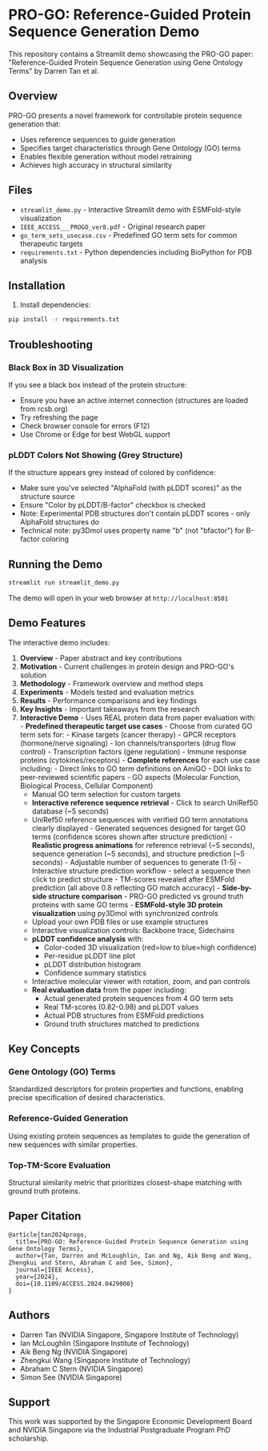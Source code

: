 # PRO-GO: Reference-Guided Protein Sequence Generation Demo

This repository contains a Streamlit demo showcasing the PRO-GO paper: "Reference-Guided Protein Sequence Generation using Gene Ontology Terms" by Darren Tan et al.

## Overview

PRO-GO presents a novel framework for controllable protein sequence generation that:
- Uses reference sequences to guide generation
- Specifies target characteristics through Gene Ontology (GO) terms
- Enables flexible generation without model retraining
- Achieves high accuracy in structural similarity

## Files

- `streamlit_demo.py` - Interactive Streamlit demo with ESMFold-style visualization
- `IEEE_ACCESS___PROGO_ver8.pdf` - Original research paper
- `go_term_sets_usecase.csv` - Predefined GO term sets for common therapeutic targets
- `requirements.txt` - Python dependencies including BioPython for PDB analysis

## Installation

1. Install dependencies:
```bash
pip install -r requirements.txt
```

## Troubleshooting

### Black Box in 3D Visualization
If you see a black box instead of the protein structure:
- Ensure you have an active internet connection (structures are loaded from rcsb.org)
- Try refreshing the page
- Check browser console for errors (F12)
- Use Chrome or Edge for best WebGL support

### pLDDT Colors Not Showing (Grey Structure)
If the structure appears grey instead of colored by confidence:
- Make sure you've selected "AlphaFold (with pLDDT scores)" as the structure source
- Ensure "Color by pLDDT/B-factor" checkbox is checked
- Note: Experimental PDB structures don't contain pLDDT scores - only AlphaFold structures do
- Technical note: py3Dmol uses property name "b" (not "bfactor") for B-factor coloring

## Running the Demo

```bash
streamlit run streamlit_demo.py
```

The demo will open in your web browser at `http://localhost:8501`

## Demo Features

The interactive demo includes:

1. **Overview** - Paper abstract and key contributions
2. **Motivation** - Current challenges in protein design and PRO-GO's solution
3. **Methodology** - Framework overview and method steps
4. **Experiments** - Models tested and evaluation metrics
5. **Results** - Performance comparisons and key findings
6. **Key Insights** - Important takeaways from the research
7. **Interactive Demo** - Uses REAL protein data from paper evaluation with:
          - **Predefined therapeutic target use cases** - Choose from curated GO term sets for:
            - Kinase targets (cancer therapy)
            - GPCR receptors (hormone/nerve signaling)
            - Ion channels/transporters (drug flow control)
            - Transcription factors (gene regulation)
            - Immune response proteins (cytokines/receptors)
          - **Complete references** for each use case including:
            - Direct links to GO term definitions on AmiGO
            - DOI links to peer-reviewed scientific papers
            - GO aspects (Molecular Function, Biological Process, Cellular Component)
   - Manual GO term selection for custom targets
   - **Interactive reference sequence retrieval** - Click to search UniRef50 database (~5 seconds)
   - UniRef50 reference sequences with verified GO term annotations clearly displayed
          - Generated sequences designed for target GO terms (confidence scores shown after structure prediction)
          - **Realistic progress animations** for reference retrieval (~5 seconds), sequence generation (~5 seconds), and structure prediction (~5 seconds)
          - Adjustable number of sequences to generate (1-5)
          - Interactive structure prediction workflow - select a sequence then click to predict structure
          - TM-scores revealed after ESMFold prediction (all above 0.8 reflecting GO match accuracy)
          - **Side-by-side structure comparison** - PRO-GO predicted vs ground truth proteins with same GO terms
          - **ESMFold-style 3D protein visualization** using py3Dmol with synchronized controls
   - Upload your own PDB files or use example structures
   - Interactive visualization controls: Backbone trace, Sidechains
   - **pLDDT confidence analysis** with:
     - Color-coded 3D visualization (red=low to blue=high confidence)
     - Per-residue pLDDT line plot
     - pLDDT distribution histogram
     - Confidence summary statistics
   - Interactive molecular viewer with rotation, zoom, and pan controls
   - **Real evaluation data** from the paper including:
     - Actual generated protein sequences from 4 GO term sets
     - Real TM-scores (0.82-0.98) and pLDDT values
     - Actual PDB structures from ESMFold predictions
     - Ground truth structures matched to predictions

## Key Concepts

### Gene Ontology (GO) Terms
Standardized descriptors for protein properties and functions, enabling precise specification of desired characteristics.

### Reference-Guided Generation
Using existing protein sequences as templates to guide the generation of new sequences with similar properties.

### Top-TM-Score Evaluation
Structural similarity metric that prioritizes closest-shape matching with ground truth proteins.

## Paper Citation

```
@article{tan2024progo,
  title={PRO-GO: Reference-Guided Protein Sequence Generation using Gene Ontology Terms},
  author={Tan, Darren and McLoughlin, Ian and Ng, Aik Beng and Wang, Zhengkui and Stern, Abraham C and See, Simon},
  journal={IEEE Access},
  year={2024},
  doi={10.1109/ACCESS.2024.0429000}
}
```

## Authors

- Darren Tan (NVIDIA Singapore, Singapore Institute of Technology)
- Ian McLoughlin (Singapore Institute of Technology)
- Aik Beng Ng (NVIDIA Singapore)
- Zhengkui Wang (Singapore Institute of Technology)
- Abraham C Stern (NVIDIA Singapore)
- Simon See (NVIDIA Singapore)

## Support

This work was supported by the Singapore Economic Development Board and NVIDIA Singapore via the Industrial Postgraduate Program PhD scholarship.
